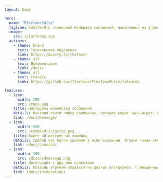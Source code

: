 ```yaml
---
layout: home

hero:
  name: "FlectonePulse"
  tagline: <white>Это серверный менеджер сообщений, нацеленный на упрощение настройки сервера
  image:
    src: /platforms.svg
  actions:
    - theme: brand
      text: Техническая поддержка
      link: https://boosty.to/thefaser
    - theme: alt
      text: Документация
      link: /docs/
    - theme: alt
      text: Скачать
      link: https://github.com/flectone/FlectonePulse/releases

features:
  - icon: 
      width: 290
      src: /caps.png
    title: Настройка множества сообщений
    details: Настрой почти любое сообщение, которое видит твой игрок. Любое действие FlectonePulse можно отключить
    link: /docs/message/
  - icon:
      width: 500
      src: /commandtictactoe.png
    title: Более 30 интересных комманд
    details: Сделай чат более удобным в использовании. Игроки также смогут использовать встроенные мини-игры
    link: /docs/command/
  - icon:
      width: 500
      src: /discordmessage.png
    title: Интеграция с другими проектами
    details: Позволь игрокам общаться на разных платформах. Полноценные интеграции с Discord, Twitch и Telegram
    link: /docs/integration/
---
```


<br>
<br>
<br>
<div class="w-80" style=" display: flex; flex-direction: column; align-items: center; justify-content: center;">
    <img src="/structure.svg" alt="">
</div>

<br>
<br>
<br>
<div class="w-80" style=" display: flex; flex-direction: column; align-items: center; justify-content: center;">
    <article class="bstats">
        <a href="https://bstats.org/plugin/bukkit/FlectonePulse" rel="noopener nofollow ugc" target="_blank">
        <img src="https://bstats.org/signatures/bukkit/FlectonePulse.svg" alt=""></a>
    </article>
</div>
